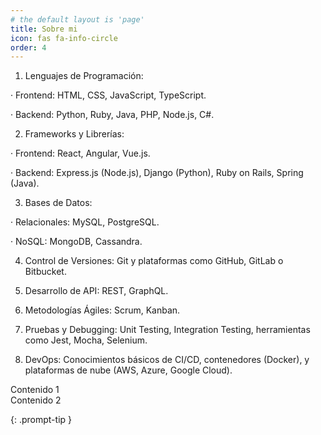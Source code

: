 ```yaml
---
# the default layout is 'page'
title: Sobre mi
icon: fas fa-info-circle
order: 4
---
```


1. Lenguajes de Programación:

· Frontend: HTML, CSS, JavaScript, TypeScript.

· Backend: Python, Ruby, Java, PHP, Node.js, C#.

2. Frameworks y Librerías:

· Frontend: React, Angular, Vue.js.

· Backend: Express.js (Node.js), Django (Python), Ruby on Rails, Spring (Java).

3. Bases de Datos:

· Relacionales: MySQL, PostgreSQL.

· NoSQL: MongoDB, Cassandra.

4. Control de Versiones: Git y plataformas como GitHub, GitLab o Bitbucket.

5. Desarrollo de API: REST, GraphQL.

6. Metodologías Ágiles: Scrum, Kanban.

7. Pruebas y Debugging: Unit Testing, Integration Testing, herramientas como Jest, Mocha, Selenium.

8. DevOps: Conocimientos básicos de CI/CD, contenedores (Docker), y plataformas de nube (AWS, Azure, Google Cloud).

<div class="container-about">
  <div class="item-about">Contenido 1</div>
  <div class="item-about">Contenido 2</div>
</div>


{: .prompt-tip }
